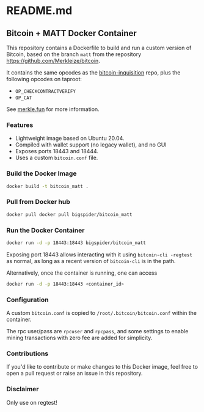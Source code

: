 # README.md

## Bitcoin + MATT Docker Container

This repository contains a Dockerfile to build and run a custom version of Bitcoin, based on the branch `matt` from the repository https://github.com/Merkleize/bitcoin.

It contains the same opcodes as the [bitcoin-inquisition](https://github.com/bitcoin-inquisition/bitcoin) repo, plus the following opcodes on taproot:

- `OP_CHECKCONTRACTVERIFY`
- `OP_CAT`

See [merkle.fun](https://merkle.fun) for more information.

### Features

- Lightweight image based on Ubuntu 20.04.
- Compiled with wallet support (no legacy wallet), and no GUI
- Exposes ports 18443 and 18444.
- Uses a custom `bitcoin.conf` file.

### Build the Docker Image

```bash
docker build -t bitcoin_matt .
```

### Pull from Docker hub

```bash
docker pull docker pull bigspider/bitcoin_matt
```


### Run the Docker Container

```bash
docker run -d -p 18443:18443 bigspider/bitcoin_matt
```

Exposing port 18443 allows interacting with it using `bitcoin-cli -regtest` as normal, as long as a recent version of `bitcoin-cli` is in the path.

Alternatively, once the container is running, one can access

```bash
docker run -d -p 18443:18443 <container_id>
```

### Configuration

A custom `bitcoin.conf` is copied to `/root/.bitcoin/bitcoin.conf` within the container.

The rpc user/pass are `rpcuser` and `rpcpass`, and some settings to enable mining transactions with zero fee are added for simplicity.

### Contributions

If you'd like to contribute or make changes to this Docker image, feel free to open a pull request or raise an issue in this repository.

### Disclaimer

Only use on regtest!
